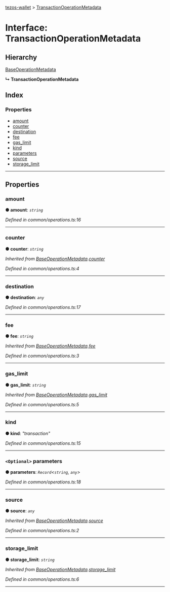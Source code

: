 [tezos-wallet](../README.md) > [TransactionOperationMetadata](../interfaces/transactionoperationmetadata.md)

# Interface: TransactionOperationMetadata

## Hierarchy

 [BaseOperationMetadata](baseoperationmetadata.md)

**↳ TransactionOperationMetadata**

## Index

### Properties

* [amount](transactionoperationmetadata.md#amount)
* [counter](transactionoperationmetadata.md#counter)
* [destination](transactionoperationmetadata.md#destination)
* [fee](transactionoperationmetadata.md#fee)
* [gas_limit](transactionoperationmetadata.md#gas_limit)
* [kind](transactionoperationmetadata.md#kind)
* [parameters](transactionoperationmetadata.md#parameters)
* [source](transactionoperationmetadata.md#source)
* [storage_limit](transactionoperationmetadata.md#storage_limit)

---

## Properties

<a id="amount"></a>

###  amount

**● amount**: *`string`*

*Defined in common/operations.ts:16*

___
<a id="counter"></a>

###  counter

**● counter**: *`string`*

*Inherited from [BaseOperationMetadata](baseoperationmetadata.md).[counter](baseoperationmetadata.md#counter)*

*Defined in common/operations.ts:4*

___
<a id="destination"></a>

###  destination

**● destination**: *`any`*

*Defined in common/operations.ts:17*

___
<a id="fee"></a>

###  fee

**● fee**: *`string`*

*Inherited from [BaseOperationMetadata](baseoperationmetadata.md).[fee](baseoperationmetadata.md#fee)*

*Defined in common/operations.ts:3*

___
<a id="gas_limit"></a>

###  gas_limit

**● gas_limit**: *`string`*

*Inherited from [BaseOperationMetadata](baseoperationmetadata.md).[gas_limit](baseoperationmetadata.md#gas_limit)*

*Defined in common/operations.ts:5*

___
<a id="kind"></a>

###  kind

**● kind**: *"transaction"*

*Defined in common/operations.ts:15*

___
<a id="parameters"></a>

### `<Optional>` parameters

**● parameters**: *`Record`<`string`, `any`>*

*Defined in common/operations.ts:18*

___
<a id="source"></a>

###  source

**● source**: *`any`*

*Inherited from [BaseOperationMetadata](baseoperationmetadata.md).[source](baseoperationmetadata.md#source)*

*Defined in common/operations.ts:2*

___
<a id="storage_limit"></a>

###  storage_limit

**● storage_limit**: *`string`*

*Inherited from [BaseOperationMetadata](baseoperationmetadata.md).[storage_limit](baseoperationmetadata.md#storage_limit)*

*Defined in common/operations.ts:6*

___


